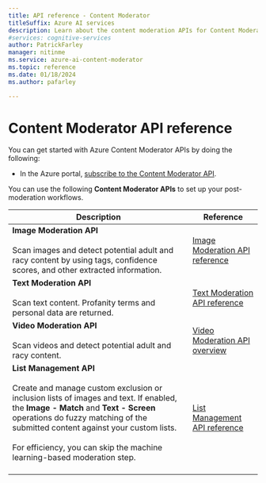```yaml
---
title: API reference - Content Moderator
titleSuffix: Azure AI services
description: Learn about the content moderation APIs for Content Moderator.
#services: cognitive-services
author: PatrickFarley
manager: nitinme
ms.service: azure-ai-content-moderator
ms.topic: reference
ms.date: 01/18/2024
ms.author: pafarley

---
```


# Content Moderator API reference

You can get started with Azure Content Moderator APIs by doing the following:

- In the Azure portal, [subscribe to the Content Moderator API](https://portal.azure.com/#create/Microsoft.CognitiveServicesContentModerator).

You can use the following **Content Moderator APIs** to set up your post-moderation workflows.

| Description | Reference |
| -------------------- |-------------|
| **Image Moderation API**<br /><br />Scan images and detect potential adult and racy content by using tags, confidence scores, and other extracted information. | [Image Moderation API reference](/rest/api/cognitiveservices/contentmoderator/image-moderation?view=rest-cognitiveservices-contentmoderator-v1.0)   |
| **Text Moderation API**<br /><br />Scan text content. Profanity terms and personal data are returned. | [Text Moderation API reference](/rest/api/cognitiveservices/contentmoderator/text-moderation?view=rest-cognitiveservices-contentmoderator-v1.0)   |
| **Video Moderation API**<br /><br />Scan videos and detect potential adult and racy content.  | [Video Moderation API overview](video-moderation-api.md "Video Moderation API overview")   |
| **List Management API**<br /><br />Create and manage custom exclusion or inclusion lists of images and text. If enabled, the **Image - Match** and **Text - Screen** operations do fuzzy matching of the submitted content against your custom lists. <br /><br />For efficiency, you can skip the machine learning-based moderation step.<br /><br /> | [List Management API reference](/rest/api/cognitiveservices/contentmoderator/list-management-image-lists?view=rest-cognitiveservices-contentmoderator-v1.0)   |
